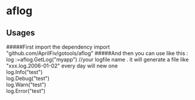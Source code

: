 aflog
=====
Usages
-------
#####First import the dependency
import "github.com/AprilFiv/gotools/aflog"
#####And then you can use like this :
log :=aflog.GetLog("myapp") //your logfile name . it will generate a file like "xxx.log.2006-01-02" every day will new one</br>
log.Info("test")</br>
log.Debug("test")</br>
log.Warn("test")</br>
log.Error("test")</br>
